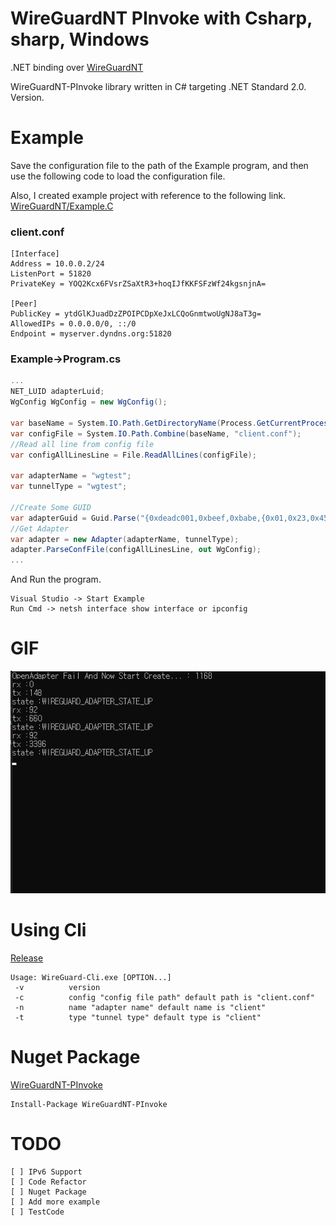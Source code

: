 # WireGuardNT PInvoke with Csharp, sharp, Windows

.NET binding over [WireGuardNT](https://git.zx2c4.com/wireguard-nt/about/)

WireGuardNT-PInvoke library written in C# targeting .NET Standard 2.0. Version.


# Example

Save the configuration file to the path of the Example program, and then use the following code to load the configuration file.

Also, I created example project with reference to the following link.  [WireGuardNT/Example.C](https://git.zx2c4.com/wireguard-nt/plain/example/example.c)


### client.conf
``` config
[Interface]
Address = 10.0.0.2/24
ListenPort = 51820
PrivateKey = YOQ2Kcx6FVsrZSaXtR3+hoqIJfKKFSFzWf24kgsnjnA=

[Peer]
PublicKey = ytdGlKJuadDzZPOIPCDpXeJxLCQoGnmtwoUgNJ8aT3g=
AllowedIPs = 0.0.0.0/0, ::/0
Endpoint = myserver.dyndns.org:51820
```

### Example->Program.cs
```C#
...
NET_LUID adapterLuid;
WgConfig WgConfig = new WgConfig();

var baseName = System.IO.Path.GetDirectoryName(Process.GetCurrentProcess().MainModule.FileName); 
var configFile = System.IO.Path.Combine(baseName, "client.conf");
//Read all line from config file
var configAllLinesLine = File.ReadAllLines(configFile);
            
var adapterName = "wgtest";
var tunnelType = "wgtest";

//Create Some GUID
var adapterGuid = Guid.Parse("{0xdeadc001,0xbeef,0xbabe,{0x01,0x23,0x45,0x67,0x89,0xab,0xcd,0xef}}");
//Get Adapter
var adapter = new Adapter(adapterName, tunnelType);
adapter.ParseConfFile(configAllLinesLine, out WgConfig);
...
```
And Run the program.

```
Visual Studio -> Start Example
Run Cmd -> netsh interface show interface or ipconfig
```


# GIF

![](sample.gif)



# Using Cli 

[Release](https://github.com/damob-byun/WireGuardNTSharp/releases)

```
Usage: WireGuard-Cli.exe [OPTION...]
 -v          version
 -c          config "config file path" default path is "client.conf"
 -n          name "adapter name" default name is "client"
 -t          type "tunnel type" default type is "client"
 ```

# Nuget Package

[WireGuardNT-PInvoke](https://www.nuget.org/packages/WireGuardNT-PInvoke)
```
Install-Package WireGuardNT-PInvoke 
```
# TODO

``` TODO
[ ] IPv6 Support
[ ] Code Refactor
[ ] Nuget Package
[ ] Add more example
[ ] TestCode
```

